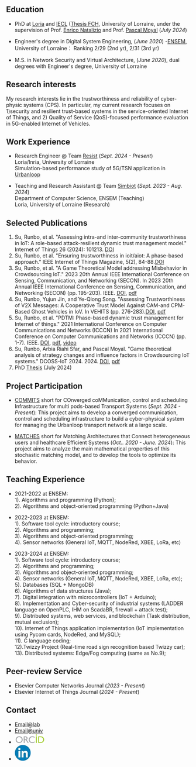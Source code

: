 ## Education
- PhD at [Loria](https://www.loria.fr/fr/) and [IECL](https://iecl.univ-lorraine.fr/) ([Thesis FCH](https://www.mdpi.com/1424-8220/22/8/3048](https://www.fr-hermite.univ-lorraine.fr/these-federation-charles-hermite)), University of Lorraine, under the supervision of Prof. [Enrico Natalizio](https://www.tii.ae/team/prof-enrico-natalizio) and Prof. [Pascal Moyal](https://iecl.univ-lorraine.fr/membre-iecl/moyal-pascal/) (_July 2024_)


- Engineer's degree in Digital System Engineering, (_June 2020_)
-[ENSEM](https://ensem.univ-lorraine.fr/), University of Lorraine： Ranking 2/29 (2nd yr), 2/31	(3rd yr)				       		

- M.S. in Network Security and Virtual Architecture, (_June 2020_), dual degrees with Engineer's degree, University of Lorraine 	


## Research interests
My research interests lie in the trustworthiness and reliability of cyber-physic systems (CPS). In particular, my current research focuses on 1)security and resilient trust-based systems in the 
service-oriented Internet of Things, and 2) Quality of Service (QoS)-focused performance evaluation in 5G-enabled Internet of Vehicles.
 			        		

## Work Experience
- Research Engineer @ Team [Resist](https://team.inria.fr/resist/) (_Sept. 2024 - Present_)
<br /> Loria/Inria, University of Lorraine
<br /> Simulation-based performance study of 5G/TSN application in [Urbanloop](https://urbanloop.fr/) 

- Teaching and Research Assistant @ Team [Simbiot](https://simbiot.gitlabpages.inria.fr/web/index.html) (_Sept. 2023 - Aug. 2024_)
<br /> Department of Computer Science, ENSEM (Teaching)
<br /> Loria, University of Lorraine (Research)


## Selected Publications
1. Su, Runbo, et al. "Assessing intra-and inter-community trustworthiness in IoT: A role-based attack-resilient dynamic trust management model." Internet of Things 26 (2024): 101213. [DOI](https://doi.org/10.1016/j.iot.2024.101213)
2. Su, Runbo, et al. "Ensuring trustworthiness in ioit/aiot: A phase-based approach." IEEE Internet of Things Magazine, 5(2), 84-88.[DOI](https://doi.org/10.1109/IOTM.001.2100190)
3. Su, Runbo, et al. "A Game Theoretical Model addressing Misbehavior in Crowdsourcing IoT." 2023 20th Annual IEEE International Conference on Sensing, Communication, and Networking (SECON). In 2023 20th Annual IEEE International Conference on Sensing, Communication, and Networking (SECON) (pp. 195-203). IEEE. [DOI](https://doi.org/10.1109/SECON58729.2023.10287527), [pdf](https://www.researchgate.net/profile/Runbo-Su/publication/374934907_A_Game_Theoretical_Model_addressing_Misbehavior_in_Crowdsourcing_IoT/links/6537e38c5d51a8012b6d9657/A-Game-Theoretical-Model-addressing-Misbehavior-in-Crowdsourcing-IoT.pdf) 
5. Su, Runbo, Yujun Jin, and Ye-Qiong Song. "Assessing Trustworthiness of V2X Messages: A Cooperative Trust Model Against CAM-and CPM-Based Ghost Vehicles in IoV. In VEHITS (pp. 276-283).[DOI](https://doi.org/10.5220/0012605200003702), [pdf](https://hal.science/hal-04453209v4/file/Vehist.pdf)
7. Su, Runbo, et al. "PDTM: Phase-based dynamic trust management for Internet of things." 2021 International Conference on Computer Communications and Networks (ICCCN) In 2021 International Conference on Computer Communications and Networks (ICCCN) (pp. 1-7). IEEE. [DOI](https://doi.org/10.1109/ICCCN52240.2021.9522234), [pdf](https://hal.science/hal-03322831v1/file/Su-PDTM.pdf), [video](https://www.youtube.com/playlist?list=PLzIU1iYy4sJjPSz7HjvMLYme7z4D1E4KW)
8. Su, Runbo, Arbia Riahi Sfar, and Pascal Moyal. "Game theoretical analysis of strategy changes and influence factors in Crowdsourcing IoT systems." DCOSS-IoT 2024. 2024. [DOI](https://doi.org/10.1109/DCOSS-IoT61029.2024.00048), [pdf](https://hal.science/hal-04564953/document)
9. PhD [Thesis](https://theses.fr/api/v1/document/2024LORR0054) (July 2024)

## Project Participation
- [COMMITS](https://commits.loria.fr/) short for COnverged coMMunication, control and scheduling Infrastructure for multi pods-based Transport Systems (_Sept. 2024 - Present_): This project aims to develop a converged communication, control and scheduling infrastructure to build a cyber-physical system for managing the Urbanloop transport network at a large scale.

- [MATCHES](https://anr.fr/Project-ANR-18-CE40-0019) short for Matching Architectures that Connect heterogeneous users and healthcare Efficient Systems (_Oct.. 2020 - June. 2024_): This project aims to analyze the main mathematical properties of this stochastic matching model, and to develop the tools to optimize its behavior.


## Teaching Experience
- 2021-2022 at ENSEM:
<br /> 1). Algorithms and programming (Python); <br /> 2). Algorithms and object-oriented programming (Python+Java)

- 2022-2023 at ENSEM: <br /> 1). Software tool cycle: introductory course; <br /> 2). Algorithms and programming; <br /> 3). Algorithms and object-oriented programming; <br /> 4). Sensor networks (General IoT, MQTT, NodeRed, XBEE, LoRa, etc)

- 2023-2024 at ENSEM: <br /> 1). Software tool cycle: introductory course; <br /> 2). Algorithms and programming; <br /> 3). Algorithms and object-oriented programming; <br /> 4). Sensor networks (General IoT, MQTT, NodeRed, XBEE, LoRa, etc); <br /> 5). Databases (SQL + MongoDB)      <br /> 6).  Algorithms of data structures (Java); <br /> 7). Digital integration with microcontrollers (IoT + Arduino); <br /> 8). Implementation and Cyber-security of industrial systems (LADDER language on OpenPLC, IHM on ScadaBR, firewall + attack test); <br /> 9). Distributed systems, web services, and blockchain (Task distribution, mutual exclusion); <br /> 10). Internet of Things application implementation (IoT implementation using Pycom cards, NodeRed, and MySQL); <br /> 11). C language coding; <br /> 12).Twizzy Project (Real-time road sign recognition based Twizzy car); <br /> 13). Distributed systems: Edge/Fog computing (same as No.9); 

## Peer-review Service
- Elsevier Computer Networks Journal (_2023 - Present_)
- Elsevier Internet of Things Journal (_2024 - Present_)

## Contact
- [Email@lab](mailto:runbo.su@inria.fr) 
- [Email@univ](mailto:runbo.su@univ-lorraine.fr) 
- [![](/images/orcid_resized2.png)](https://orcid.org/0000-0001-5116-8207)
- [![](/images/linkedin_reresized4.jpg)](https://www.linkedin.com/in/runbo-su-ab32a3151/)

